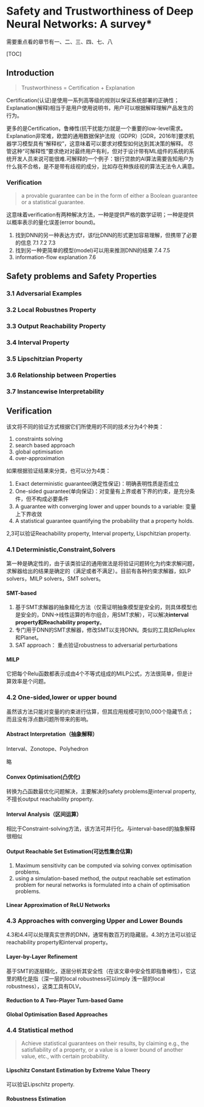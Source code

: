 # Safety and Trustworthiness of Deep Neural Networks: A survey*
需要重点看的章节有一、二、三、四、七、八

[TOC]

## Introduction

> Trustworthiness = Certification + Explanation

Certification(认证)是使用一系列高等级的规则以保证系统部署的正确性；Explanation(解释)相当于是用户使用说明书，用户可以根据解释理解产品发生的行为。

更多的是Certification，鲁棒性(抗干扰能力)就是一个重要的low-level需求。Explanation非常难，欧盟的通用数据保护法规（GDPR）[GDR，2016年]要求机器学习模型具有“解释权”，这意味着可以要求对模型如何达到其决策的解释。 尽管这种“可解释性”要求绝对对最终用户有利，但对于设计带有ML组件的系统的系统开发人员来说可能很难.可解释的一个例子：银行贷款的AI算法需要告知用户为什么我不合格，是不是带有歧视的成分，比如存在种族歧视的算法无法令人满意。

### Verification
> a provable guarantee can be in the form of either a Boolean guarantee or a statistical guarantee.

这意味着verification有两种解决方法，一种是提供严格的数学证明；一种是提供以概率表示的量化误差(error bound)。
1. 找到DNN的另一种表达方式f，该f比DNN的形式更加容易理解，但携带了必要的信息 7.1 7.2 7.3
2. 找到另一种更简单的模型(model)可以用来推测DNN的结果 7.4 7.5
3. information-flow explanation 7.6

## Safety problems and Safety Properties
### 3.1 Adversarial Examples
### 3.2 Local Robustnes Property
### 3.3 Output Reachability Property
### 3.4 Interval Property

### 3.5 Lipschitzian Property
### 3.6 Relationship between Properties
### 3.7 Instancewise Interpretability

## Verification
该文将不同的验证方式根据它们所使用的不同的技术分为4个种类：
1. constraints solving
2. search based approach
3. global optimisation
4. over-approximation

如果根据验证结果来分类，也可以分为4类：
1. Exact deterministic guarantee(确定性保证)：明确表明性质是否成立
2. One-sided guarantee(单向保证)：对变量有上界或者下界的约束，是充分条件，但不构成必要条件
3. A guarantee with converging lower and upper bounds to a variable: 变量上下界收敛
4. A statistical guarantee quantifying the probability that a property holds.

2,3可以验证Reachability property, Interval property, Lispchitzian property.

### 4.1 Deterministic,Constraint,Solvers
第一种是确定性的，由于该类验证的通用做法是将验证问题转化为约束求解问题，求解器给出的结果是确定的（满足或者不满足）。目前有各种约束求解器，如LP solvers，MILP solvers，SMT solvers。
#### SMT-based

1. 基于SMT求解器的抽象精化方法（仅需证明抽象模型是安全的，则具体模型也是安全的，DNN->线性运算的布尔组合，用SMT求解），可以解决**interval property和Reachability property**。
2. 专门用于DNN的SMT求解器，修改SMT以支持DNN。类似的工具如Reluplex和Planet。
3. SAT approach： 重点验证robustness to adversarial perturbations

#### MILP
它把每个Relu函数都表示成由4个不等式组成的MILP公式，方法很简单，但是计算效率是个问题。


### 4.2 One-sided,lower or upper bound
虽然该方法只能对变量的约束进行估算，但其应用规模可到10,000个隐藏节点；而且没有浮点数问题所带来的影响。

#### Abstract Interpretation（抽象解释）
Interval、Zonotope、Polyhedron

略

#### Convex Optimisation(凸优化)
转换为凸函数最优化问题解决，主要解决的safety problems是interval property,不擅长output reachability property.

#### Interval Analysis（区间运算）
相比于Constraint-solving方法，该方法可并行化。与interval-based的抽象解释很相似

#### Output Reachable Set Estimation(可达性集合估算)
1. Maximum sensitivity can be computed via solving convex optimisation problems.
2. using a simulation-based method, the output reachable set estimation problem for neural networks is formulated into a chain of optimisation problems.

#### Linear Approximation of ReLU Networks

### 4.3 Approaches with converging Upper and Lower Bounds
4.3和4.4可以处理真实世界的DNN，通常有数百万的隐藏层。4.3的方法可以验证reachability property和interval property。
#### Layer-by-Layer Refinement
基于SMT的逐层精化，逐层分析其安全性（在该文章中安全性即指鲁棒性），它这里的精化是指（深一层的local robustness可以imply 浅一层的local robustness），这类工具有DLV。
#### Reduction to A Two-Player Turn-based Game
#### Global Optimisation Based Approaches
### 4.4 Statistical method
> Achieve statistical guarantees on their results, by claiming e.g., the satisfiability of a property, or a value is a lower bound of another value, etc., with certain probability.
#### Lipschitz Constant Estimation by Extreme Value Theory
可以验证Lipschitz property.
#### Robustness Estimation
